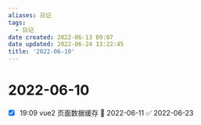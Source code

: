 ```yaml
---
aliases: 日记
tags:
  - 日记
date created: 2022-06-13 09:07
date updated: 2022-06-24 13:22:45
title: '2022-06-10'
---
```


# 2022-06-10

- [x] 19:09 vue2 页面数据缓存 📅 2022-06-11 ✅ 2022-06-23
